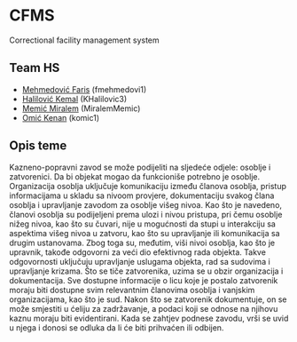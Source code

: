 # CFMS
Correctional facility management system

## Team HS
- [Mehmedović Faris](https://github.com/fmehmedovi1 "Github") (fmehmedovi1)
- [Halilović Kemal](https://github.com/KHalilovic3 "Github") (KHalilovic3)
- [Memić Miralem](https://github.com/MiralemMemic "Github") (MiralemMemic)
- [Omić Kenan](https://github.com/komic1) (komic1)

## Opis teme
Kazneno-popravni zavod se može podijeliti na sljedeće odjele: osoblje i zatvorenici. Da bi objekat mogao da funkcioniše potrebno je osoblje. Organizacija osoblja uključuje komunikaciju između članova osoblja, pristup informacijama u skladu sa nivoom provjere, dokumentaciju svakog člana osoblja i upravljanje zavodom za osoblje višeg nivoa. Kao što je navedeno, članovi osoblja su podijeljeni prema ulozi i nivou pristupa, pri čemu osoblje nižeg nivoa, kao što su čuvari, nije u mogućnosti da stupi u interakciju sa aspektima višeg nivoa u zatvoru, kao što su upravljanje ili komunikacija sa drugim ustanovama. Zbog toga su, međutim, viši nivoi osoblja, kao što je upravnik, takođe odgovorni za veći dio efektivnog rada objekta. Takve odgovornosti uključuju upravljanje uslugama objekta, rad sa sudovima i upravljanje krizama. Što se tiče zatvorenika, uzima se u obzir organizacija i dokumentacija. Sve dostupne informacije o licu koje je postalo zatvorenik moraju biti dostupne svim relevantnim članovima osoblja i vanjskim organizacijama, kao što je sud. Nakon što se zatvorenik dokumentuje, on se može smjestiti u ćeliju za zadržavanje, a podaci koji se odnose na njihovu kaznu moraju biti evidentirani. Kada se zahtjev podnese zavodu, vrši se uvid u njega i donosi se odluka da li će biti prihvaćen ili odbijen.
